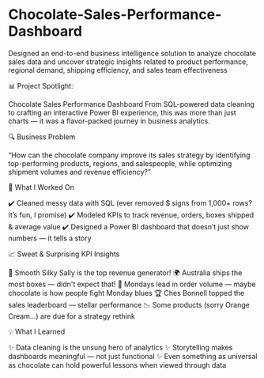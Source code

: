 # Chocolate-Sales-Performance-Dashboard

Designed an end-to-end business intelligence solution to analyze chocolate sales data and uncover strategic insights related to product performance, regional demand, shipping efficiency, and sales team effectiveness

📊 Project Spotlight: 

Chocolate Sales Performance Dashboard
 From SQL-powered data cleaning to crafting an interactive Power BI experience, this was more than just charts — it was a flavor-packed journey in business analytics.

🔍 Business Problem
 
“How can the chocolate company improve its sales strategy by identifying top-performing products, regions, and salespeople, while optimizing shipment volumes and revenue efficiency?”

💼 What I Worked On

 ✔️ Cleaned messy data with SQL (ever removed $ signs from 1,000+ rows? It’s fun, I promise)
 ✔️ Modeled KPIs to track revenue, orders, boxes shipped & average value
 ✔️ Designed a Power BI dashboard that doesn’t just show numbers — it tells a story

📈 Sweet & Surprising KPI Insights

 🍫 Smooth Silky Sally is the top revenue generator!
 🌍 Australia ships the most boxes — didn't expect that!
 📅 Mondays lead in order volume — maybe chocolate is how people fight Monday blues
 🏆 Ches Bonnell topped the sales leaderboard — stellar performance
 📉 Some products (sorry Orange Cream...) are due for a strategy rethink

💡 What I Learned

 ✨ Data cleaning is the unsung hero of analytics
 ✨ Storytelling makes dashboards meaningful — not just functional
 ✨ Even something as universal as chocolate can hold powerful lessons when viewed through data
